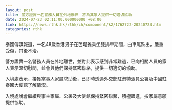 ```yaml
---
layout: post
title: 警方證實一名警務人員在外地離世　將為其家人提供一切適切協助
date: 2024-07-23 02:11:00.000000000 +08:00
link: https://news.rthk.hk/rthk/ch/component/k2/1762722-20240723.htm
categories: rthk
---
```


泰國傳媒報道，一名48歲香港男子在芭堤雅乘坐雙排車期間，由車尾跌出，嚴重受傷，其後不治。

警方證實一名警務人員在外地離世，並對此表示感到非常難過，已向相關人員的家人表示深切慰問，並會與他們保持緊密聯絡，提供一切適切的協助。

入境處表示，接獲當事人家屬求助後，已即時透過外交部駐港特派員公署及中國駐泰國大使館了解情況。

入境處說會繼續與事主家屬、公署及大使館保持緊密聯繫，積極跟進，按家屬意願提供協助。
